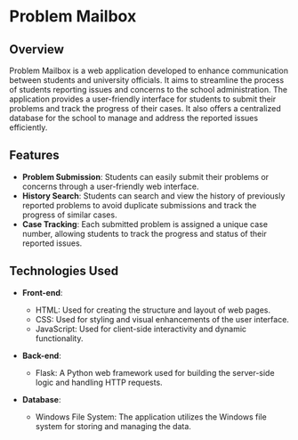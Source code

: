 # Problem Mailbox

## Overview

Problem Mailbox is a web application developed to enhance communication between students and university officials. It aims to streamline the process of students reporting issues and concerns to the school administration. The application provides a user-friendly interface for students to submit their problems and track the progress of their cases. It also offers a centralized database for the school to manage and address the reported issues efficiently.

## Features

- **Problem Submission**: Students can easily submit their problems or concerns through a user-friendly web interface.
- **History Search**: Students can search and view the history of previously reported problems to avoid duplicate submissions and track the progress of similar cases.
- **Case Tracking**: Each submitted problem is assigned a unique case number, allowing students to track the progress and status of their reported issues.

## Technologies Used

- **Front-end**:
  - HTML: Used for creating the structure and layout of web pages.
  - CSS: Used for styling and visual enhancements of the user interface.
  - JavaScript: Used for client-side interactivity and dynamic functionality.

- **Back-end**:
  - Flask: A Python web framework used for building the server-side logic and handling HTTP requests.

- **Database**:
  - Windows File System: The application utilizes the Windows file system for storing and managing the data.
